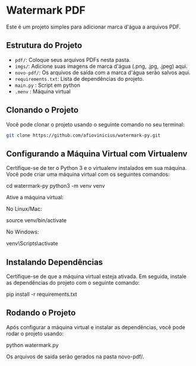 # Watermark PDF

Este é um projeto simples para adicionar marca d'água a arquivos PDF.

## Estrutura do Projeto

- `pdf/`: Coloque seus arquivos PDFs nesta pasta.
- `imgs/`: Adicione suas imagens de marca d'água (.png, .jpg, .jpeg) aqui.
- `novo-pdf/`: Os arquivos de saída com a marca d'água serão salvos aqui.
- `requirements.txt`: Lista de dependências do projeto.
- `main.py` : Script em python
- `.menv` : Máquina virtual

## Clonando o Projeto

Você pode clonar o projeto usando o seguinte comando no seu terminal:

```bash
git clone https://github.com/afiovinicius/watermark-py.git
```

## Configurando a Máquina Virtual com Virtualenv

Certifique-se de ter o Python 3 e o virtualenv instalados em sua máquina. Você pode criar uma máquina virtual com os seguintes comandos:


cd watermark-py
python3 -m venv venv

Ative a máquina virtual:

No Linux/Mac:

source venv/bin/activate

No Windows:

venv\Scripts\activate

## Instalando Dependências

Certifique-se de que a máquina virtual esteja ativada. Em seguida, instale as dependências do projeto com o seguinte comando:


pip install -r requirements.txt

## Rodando o Projeto

Após configurar a máquina virtual e instalar as dependências, você pode rodar o projeto usando:


python watermark.py

Os arquivos de saída serão gerados na pasta novo-pdf/.

